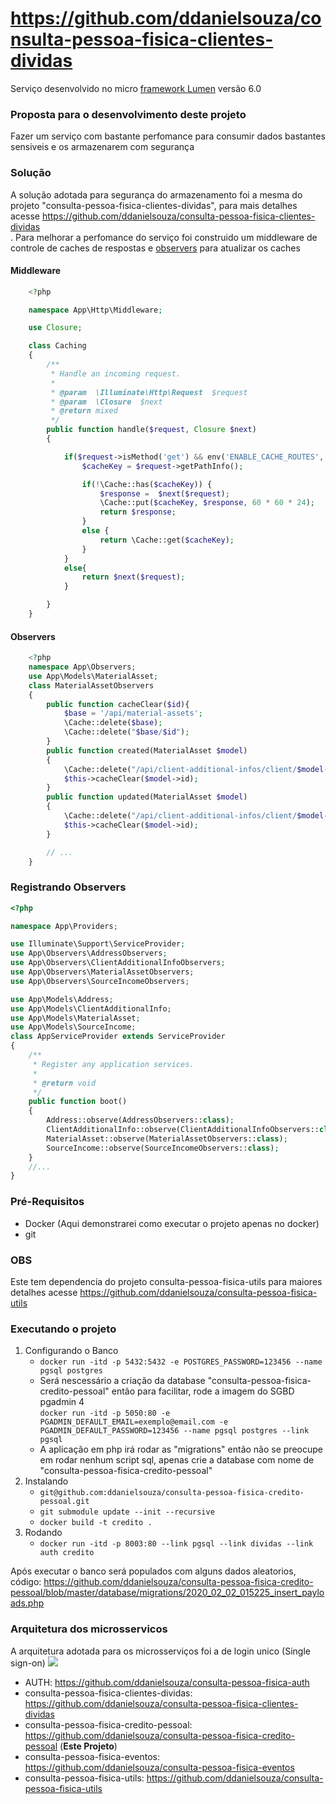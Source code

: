 # https://github.com/ddanielsouza/consulta-pessoa-fisica-clientes-dividas

Serviço desenvolvido no micro <a href="https://lumen.laravel.com/">framework Lumen</a> versão 6.0

### Proposta para o desenvolvimento deste projeto ###
Fazer um serviço com bastante perfomance para consumir dados bastantes sensiveis e os armazenarem com segurança

### Solução ###
A solução adotada para segurança do armazenamento foi a mesma do projeto "consulta-pessoa-fisica-clientes-dividas", para mais detalhes acesse <a href="https://github.com/ddanielsouza/consulta-pessoa-fisica-clientes-dividas">https://github.com/ddanielsouza/consulta-pessoa-fisica-clientes-dividas</a><br>.
Para melhorar a perfomance do serviço foi construido um middleware de controle de caches de respostas e <a href="https://laravel.com/docs/6.x/eloquent#observers">observers</a> para atualizar os caches 

#### Middleware
```PHP
    <?php

    namespace App\Http\Middleware;

    use Closure;

    class Caching
    {
        /**
         * Handle an incoming request.
         *
         * @param  \Illuminate\Http\Request  $request
         * @param  \Closure  $next
         * @return mixed
         */
        public function handle($request, Closure $next)
        {

            if($request->isMethod('get') && env('ENABLE_CACHE_ROUTES', true)){
                $cacheKey = $request->getPathInfo();

                if(!\Cache::has($cacheKey)) {
                    $response =  $next($request);
                    \Cache::put($cacheKey, $response, 60 * 60 * 24);
                    return $response;
                }
                else {
                    return \Cache::get($cacheKey);
                }
            }
            else{
                return $next($request);
            }

        }
    }
```
#### Observers
```PHP
    <?php
    namespace App\Observers;
    use App\Models\MaterialAsset;
    class MaterialAssetObservers
    {
        public function cacheClear($id){
            $base = '/api/material-assets';
            \Cache::delete($base);
            \Cache::delete("$base/$id");
        }
        public function created(MaterialAsset $model)
        {
            \Cache::delete("/api/client-additional-infos/client/$model->client_id/score");
            $this->cacheClear($model->id);
        }
        public function updated(MaterialAsset $model)
        {
            \Cache::delete("/api/client-additional-infos/client/$model->client_id/score");
            $this->cacheClear($model->id);
        }

        // ...
    }
```
### Registrando Observers

```PHP
<?php

namespace App\Providers;

use Illuminate\Support\ServiceProvider;
use App\Observers\AddressObservers;
use App\Observers\ClientAdditionalInfoObservers;
use App\Observers\MaterialAssetObservers;
use App\Observers\SourceIncomeObservers;

use App\Models\Address;
use App\Models\ClientAdditionalInfo;
use App\Models\MaterialAsset;
use App\Models\SourceIncome;
class AppServiceProvider extends ServiceProvider
{
    /**
     * Register any application services.
     *
     * @return void
     */
    public function boot()
    {
        Address::observe(AddressObservers::class);
        ClientAdditionalInfo::observe(ClientAdditionalInfoObservers::class);
        MaterialAsset::observe(MaterialAssetObservers::class);
        SourceIncome::observe(SourceIncomeObservers::class);
    }
    //...
}

```

### Pré-Requisitos
* Docker (Aqui demonstrarei como executar o projeto apenas no docker)
* git

### OBS
Este tem dependencia do projeto consulta-pessoa-fisica-utils para maiores detalhes acesse <a href="https://github.com/ddanielsouza/consulta-pessoa-fisica-utils">https://github.com/ddanielsouza/consulta-pessoa-fisica-utils</a>

### Executando o projeto

1. Configurando o Banco
    * ```docker run -itd -p 5432:5432 -e POSTGRES_PASSWORD=123456 --name pgsql postgres```
    * Será nescessário a criação da database "consulta-pessoa-fisica-credito-pessoal" então  para facilitar, rode a imagem do SGBD pgadmin 4 <br>
     ``` docker run -itd -p 5050:80 -e PGADMIN_DEFAULT_EMAIL=exemplo@email.com -e PGADMIN_DEFAULT_PASSWORD=123456 --name pgsql postgres --link pgsql ```
    * A aplicação em php irá rodar as "migrations" então não se preocupe em rodar nenhum script sql, apenas crie a database com nome de "consulta-pessoa-fisica-credito-pessoal"
2. Instalando
    * ``` git@github.com:ddanielsouza/consulta-pessoa-fisica-credito-pessoal.git ```
    * ``` git submodule update --init --recursive ```
    * ``` docker build -t credito . ```
3. Rodando
    * ``` docker run -itd -p 8003:80 --link pgsql --link dividas --link auth credito ```
    
Após executar o banco será populados com alguns dados aleatorios, código: https://github.com/ddanielsouza/consulta-pessoa-fisica-credito-pessoal/blob/master/database/migrations/2020_02_02_015225_insert_payloads.php
    
### Arquitetura dos microsservicos
A arquitetura adotada para os microsserviços foi a de login unico (Single sign-on)
<img src="https://i.pinimg.com/originals/72/2d/dc/722ddc85dad8a4cdf783dbc23e660d33.png"/>

* AUTH: <a href="https://github.com/ddanielsouza/consulta-pessoa-fisica-auth">https://github.com/ddanielsouza/consulta-pessoa-fisica-auth</a> 
* consulta-pessoa-fisica-clientes-dividas: <a href="https://github.com/ddanielsouza/consulta-pessoa-fisica-clientes-dividas">https://github.com/ddanielsouza/consulta-pessoa-fisica-clientes-dividas</a> 
* consulta-pessoa-fisica-credito-pessoal: <a href="https://github.com/ddanielsouza/consulta-pessoa-fisica-credito-pessoal">https://github.com/ddanielsouza/consulta-pessoa-fisica-credito-pessoal</a> (<b>Este Projeto</b>)
* consulta-pessoa-fisica-eventos: <a href="https://github.com/ddanielsouza/consulta-pessoa-fisica-eventos">https://github.com/ddanielsouza/consulta-pessoa-fisica-eventos</a>
* consulta-pessoa-fisica-utils: <a href="https://github.com/ddanielsouza/consulta-pessoa-fisica-utils">https://github.com/ddanielsouza/consulta-pessoa-fisica-utils</a>
